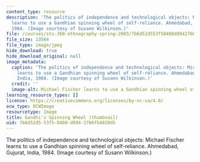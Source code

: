 ```yaml
---
content_type: resource
description: 'The politics of independence and technological objects: Michael Fischer
  learns to use a Gandhian spinning wheel of self-reliance. Ahmedabad, Gujurat, India,
  1984. (Image courtesy of Susann Wilkinson.)'
file: /courses/sts-360-ethnography-spring-2003/7b6d52d553f50408d0942766fb4820d5_sts-360s03-th.jpg
file_size: 13564
file_type: image/jpeg
hide_download: true
hide_download_original: null
image_metadata:
  caption: 'The politics of independence and technological objects: Michael Fischer
    learns to use a Gandhian spinning wheel of self-reliance. Ahmedabad, Gujurat,
    India, 1984. (Image courtesy of Susann Wilkinson.)'
  credit: ''
  image-alt: Michael Fischer learns to use a Gandhian spinning wheel of self-reliance.
learning_resource_types: []
license: https://creativecommons.org/licenses/by-nc-sa/4.0/
ocw_type: OCWImage
resourcetype: Image
title: Gandhi's Spinning Wheel (thumbnail)
uid: 7b6d52d5-53f5-0408-d094-2766fb4820d5
---
```

The politics of independence and technological objects: Michael Fischer learns to use a Gandhian spinning wheel of self-reliance. Ahmedabad, Gujurat, India, 1984. (Image courtesy of Susann Wilkinson.)